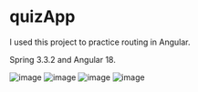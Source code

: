 # quizApp

I used this project to practice routing in Angular.

Spring 3.3.2 and Angular 18.

![image](https://github.com/user-attachments/assets/e0c2c2c2-814c-4527-b3ab-f8baaed201d1)
![image](https://github.com/user-attachments/assets/20653ff7-68ca-4d1f-b164-8cc4265e2e52)
![image](https://github.com/user-attachments/assets/a9f0a85c-05f7-4987-94bf-6914c1e15b06)
![image](https://github.com/user-attachments/assets/2587e7c3-b8bb-4182-8601-7a04789a2f12)

